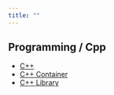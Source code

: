 ```yaml
---
title: ""
---
```


## Programming / Cpp

- [C++](/pkb/programming/cpp/cpp.html)
- [C++ Container](/pkb/programming/cpp/cpp_container.html)
- [C++ Library](/pkb/programming/cpp/cpp_library.html)
